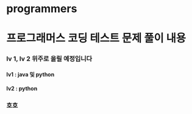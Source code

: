 # programmers

# 프로그래머스 코딩 테스트 문제 풀이 내용



### lv 1, lv 2 위주로 올릴 예정입니다

#### lv1 : java 및 python
#### lv2 : python

### 호호
